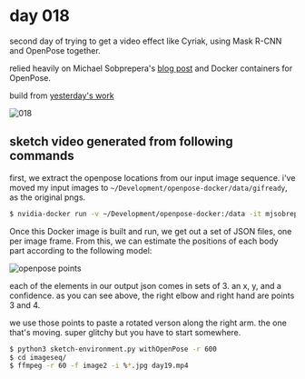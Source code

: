 # day 018

second day of trying to get a video effect like Cyriak, using Mask R-CNN and OpenPose together.

relied heavily on Michael Sobprepera's [blog post](http://michaelsobrepera.com/guides/openposeaws.html) and Docker containers for OpenPose. 

build from [yesterday's work](https://github.com/burningion/daily-sketches/tree/master/017) 

![018](https://github.com/burningion/daily-sketches/raw/master/018/images/00326.jpg)


## sketch video generated from following commands

first, we extract the openpose locations from our input image sequence. i've moved my input images to `~/Development/openpose-docker/data/gifready`, as the original pngs.

```bash
$ nvidia-docker run -v ~/Development/openpose-docker:/data -it mjsobrep/openpose:latest ./build/examples/openpose/openpose.bin --image_dir /data/gifready/  --write_keypoint_json /data/data/ --no_display
```

Once this Docker image is built and run, we get out a set of JSON files, one per image frame. From this, we can estimate the positions of each body part according to the following model:

![openpose points](https://github.com/burningion/daily-sketches/raw/master/017/images/keypoints_pose.png)

each of the elements in our output json comes in sets of 3. an x, y, and a confidence. as you can see above, the right elbow and right hand are points 3 and 4.

we use those points to paste a rotated verson along the right arm. the one that's moving. super glitchy but you have to start somewhere.

```bash
$ python3 sketch-environment.py withOpenPose -r 600
$ cd imageseq/
$ ffmpeg -r 60 -f image2 -i %*.jpg day19.mp4
```
